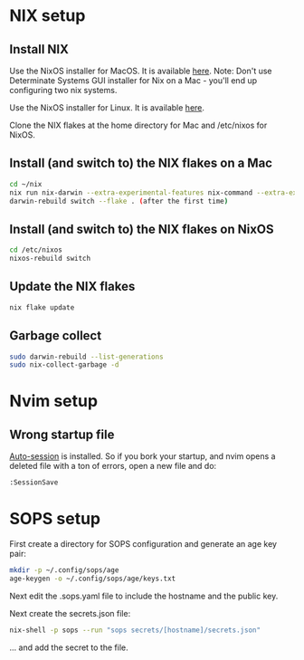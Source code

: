 # NIX setup

## Install NIX

Use the NixOS installer for MacOS. It is available [here](https://nixos.org/download.html).
Note: Don't use Determinate Systems GUI installer for Nix on a Mac - you'll end up configuring two nix systems.

Use the NixOS installer for Linux. It is available [here](https://nixos.org/download.html).

Clone the NIX flakes at the home directory for Mac and /etc/nixos for NixOS.

## Install (and switch to) the NIX flakes on a Mac

```bash
cd ~/nix
nix run nix-darwin --extra-experimental-features nix-command --extra-experimental-features flakes -- switch --flake . (first time)
darwin-rebuild switch --flake . (after the first time)
```

## Install (and switch to) the NIX flakes on NixOS

```bash
cd /etc/nixos
nixos-rebuild switch
```

## Update the NIX flakes

```bash
nix flake update
```

## Garbage collect

```bash
sudo darwin-rebuild --list-generations
sudo nix-collect-garbage -d
```

# Nvim setup

## Wrong startup file

[Auto-session](https://github.com/rmagatti/auto-session) is installed. So if you bork your startup, and nvim opens a deleted file with a ton of errors, open a new file and do:

```bash
:SessionSave
```

# SOPS setup

First create a directory for SOPS configuration and generate an age key pair:

```bash
mkdir -p ~/.config/sops/age
age-keygen -o ~/.config/sops/age/keys.txt
```

Next edit the .sops.yaml file to include the hostname and the public key.

Next create the secrets.json file:

```bash
nix-shell -p sops --run "sops secrets/[hostname]/secrets.json"
```

... and add the secret to the file.
